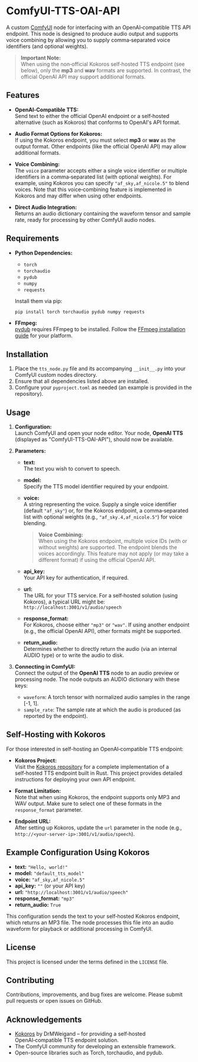 # ComfyUI-TTS-OAI-API

A custom [ComfyUI](https://github.com/comfyanonymous/ComfyUI) node for interfacing with an OpenAI‑compatible TTS API endpoint. This node is designed to produce audio output and supports voice combining by allowing you to supply comma‑separated voice identifiers (and optional weights).

> **Important Note:**  
> When using the non‑official Kokoros self‑hosted TTS endpoint (see below), only the **mp3** and **wav** formats are supported. In contrast, the official OpenAI API may support additional formats.

## Features

- **OpenAI‑Compatible TTS:**  
  Send text to either the official OpenAI endpoint or a self‑hosted alternative (such as Kokoros) that conforms to OpenAI's API format.
  
- **Audio Format Options for Kokoros:**  
  If using the Kokoros endpoint, you must select **mp3** or **wav** as the output format. Other endpoints (like the official OpenAI API) may allow additional formats.
  
- **Voice Combining:**  
  The `voice` parameter accepts either a single voice identifier or multiple identifiers in a comma‑separated list (with optional weights). For example, using Kokoros you can specify `"af_sky,af_nicole.5"` to blend voices. Note that this voice‑combining feature is implemented in Kokoros and may differ when using other endpoints.
  
- **Direct Audio Integration:**  
  Returns an audio dictionary containing the waveform tensor and sample rate, ready for processing by other ComfyUI audio nodes.

## Requirements

- **Python Dependencies:**  
  - `torch`
  - `torchaudio`
  - `pydub`
  - `numpy`
  - `requests`
  
  Install them via pip:

  ```bash
  pip install torch torchaudio pydub numpy requests
  ```

- **FFmpeg:**  
  [pydub](https://github.com/jiaaro/pydub) requires FFmpeg to be installed. Follow the [FFmpeg installation guide](https://ffmpeg.org/download.html) for your platform.

## Installation

1. Place the `tts_node.py` file and its accompanying `__init__.py` into your ComfyUI custom nodes directory.
2. Ensure that all dependencies listed above are installed.
3. Configure your `pyproject.toml` as needed (an example is provided in the repository).

## Usage

1. **Configuration:**  
   Launch ComfyUI and open your node editor. Your node, **OpenAI TTS** (displayed as "ComfyUI-TTS-OAI-API"), should now be available.
   
2. **Parameters:**  
   - **text:**  
     The text you wish to convert to speech.
     
   - **model:**  
     Specify the TTS model identifier required by your endpoint.
     
   - **voice:**  
     A string representing the voice. Supply a single voice identifier (default `"af_sky"`) or, for the Kokoros endpoint, a comma‑separated list with optional weights (e.g., `"af_sky.4,af_nicole.5"`) for voice blending.
     
     > **Voice Combining:**  
     When using the Kokoros endpoint, multiple voice IDs (with or without weights) are supported. The endpoint blends the voices accordingly. This feature may not apply (or may take a different format) if using the official OpenAI API.
     
   - **api_key:**  
     Your API key for authentication, if required.
     
   - **url:**  
     The URL for your TTS service. For a self‑hosted solution (using Kokoros), a typical URL might be:  
     `http://localhost:3001/v1/audio/speech`
     
   - **response_format:**  
     For Kokoros, choose either `"mp3"` or `"wav"`. If using another endpoint (e.g., the official OpenAI API), other formats might be supported.
     
   - **return_audio:**  
     Determines whether to directly return the audio (via an internal AUDIO type) or to write the audio to disk.

3. **Connecting in ComfyUI:**  
   Connect the output of the **OpenAI TTS** node to an audio preview or processing node. The node outputs an AUDIO dictionary with these keys:
   - `waveform`: A torch tensor with normalized audio samples in the range [-1, 1].
   - `sample_rate`: The sample rate at which the audio is produced (as reported by the endpoint).

## Self-Hosting with Kokoros

For those interested in self-hosting an OpenAI‑compatible TTS endpoint:

- **Kokoros Project:**  
  Visit the [Kokoros repository](https://github.com/DrMWeigand/Kokoros) for a complete implementation of a self‑hosted TTS endpoint built in Rust. This project provides detailed instructions for deploying your own API endpoint.
  
- **Format Limitation:**  
  Note that when using Kokoros, the endpoint supports only MP3 and WAV output. Make sure to select one of these formats in the `response_format` parameter.
  
- **Endpoint URL:**  
  After setting up Kokoros, update the `url` parameter in the node (e.g., `http://<your-server-ip>:3001/v1/audio/speech`).

## Example Configuration Using Kokoros

- **text:** `"Hello, world!"`
- **model:** `"default_tts_model"`
- **voice:** `"af_sky,af_nicole.5"`
- **api_key:** `""` (or your API key)
- **url:** `"http://localhost:3001/v1/audio/speech"`
- **response_format:** `"mp3"`
- **return_audio:** `True`

This configuration sends the text to your self‑hosted Kokoros endpoint, which returns an MP3 file. The node processes this file into an audio waveform for playback or additional processing in ComfyUI.

## License

This project is licensed under the terms defined in the `LICENSE` file.

## Contributing

Contributions, improvements, and bug fixes are welcome. Please submit pull requests or open issues on GitHub.

## Acknowledgements

- [Kokoros](https://github.com/DrMWeigand/Kokoros) by DrMWeigand – for providing a self‑hosted OpenAI‑compatible TTS endpoint solution.
- The ComfyUI community for developing an extensible framework.
- Open-source libraries such as Torch, torchaudio, and pydub.


